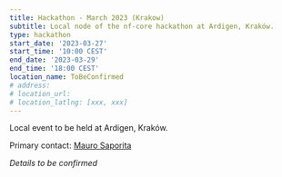 ```yaml
---
title: Hackathon - March 2023 (Krakow)
subtitle: Local node of the nf-core hackathon at Ardigen, Kraków.
type: hackathon
start_date: '2023-03-27'
start_time: '10:00 CEST'
end_date: '2023-03-29'
end_time: '18:00 CEST'
location_name: ToBeConfirmed
# address:
# location_url:
# location_latlng: [xxx, xxx]
---
```


Local event to be held at Ardigen, Kraków.

Primary contact: [<i class="fab fa-slack"></i> Mauro Saporita](https://nfcore.slack.com/team/U03PV7P60KA)

_Details to be confirmed_